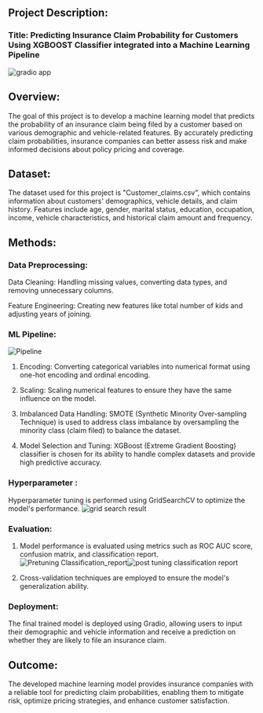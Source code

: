 ## Project Description:

### Title: Predicting Insurance Claim Probability for Customers Using XGBOOST Classifier integrated into a Machine Learning Pipeline
![gradio app](https://github.com/Kaustav1111/Risk-Assessment-App-for-Vehicle-Insurance-Claim-Prediction-with-XGBoost-Classifier-pipeline-model/assets/109284830/c51872f4-ddf6-4d96-b3c8-f20257b88595)


## Overview:
The goal of this project is to develop a machine learning model that predicts the probability of an insurance claim being filed by a customer based on various demographic and vehicle-related features. By accurately predicting claim probabilities, insurance companies can better assess risk and make informed decisions about policy pricing and coverage.

## Dataset:
The dataset used for this project is "Customer_claims.csv", which contains information about customers' demographics, vehicle details, and claim history. Features include age, gender, marital status, education, occupation, income, vehicle characteristics, and historical claim amount and frequency.

## Methods:

### Data Preprocessing:

Data Cleaning: Handling missing values, converting data types, and removing unnecessary columns.

Feature Engineering: Creating new features like total number of kids and adjusting years of joining.

### ML Pipeline:
![Pipeline](https://github.com/Kaustav1111/Risk-Assessment-App-for-Vehicle-Insurance-Claim-Prediction-with-XGBoost-Classifier-pipeline-model/blob/main/Images/Pipeline.png)

1) Encoding: Converting categorical variables into numerical format using one-hot encoding and ordinal encoding.

2) Scaling: Scaling numerical features to ensure they have the same influence on the model.

3) Imbalanced Data Handling: SMOTE (Synthetic Minority Over-sampling Technique) is used to address class imbalance by oversampling the 
   minority class (claim filed) to balance the dataset.

4) Model Selection and Tuning: XGBoost (Extreme Gradient Boosting) classifier is chosen for its ability to handle complex datasets and 
   provide high predictive accuracy.



### Hyperparameter :
Hyperparameter tuning is performed using GridSearchCV to optimize the model's performance.
![grid search result](https://github.com/Kaustav1111/Risk-Assessment-App-for-Vehicle-Insurance-Claim-Prediction-with-XGBoost-Classifier-pipeline-model/blob/main/Images/grid%20search%20result.png)

### Evaluation: 
1) Model performance is evaluated using metrics such as ROC AUC score, confusion matrix, and classification report.
![Pretuning Classification_report](https://github.com/Kaustav1111/Risk-Assessment-App-for-Vehicle-Insurance-Claim-Prediction-with-XGBoost-Classifier-pipeline-model/blob/main/Images/Pretuning%20Classification_report.png)![post tuning classification report](https://github.com/Kaustav1111/Risk-Assessment-App-for-Vehicle-Insurance-Claim-Prediction-with-XGBoost-Classifier-pipeline-model/blob/main/Images/post%20tuning%20classification%20report.png)
   
2) Cross-validation techniques are employed to ensure the model's generalization ability.

### Deployment:

The final trained model is deployed using Gradio, allowing users to input their demographic and vehicle information and receive a prediction on whether they are likely to file an insurance claim.


## Outcome:
The developed machine learning model provides insurance companies with a reliable tool for predicting claim probabilities, enabling them to mitigate risk, optimize pricing strategies, and enhance customer satisfaction.

